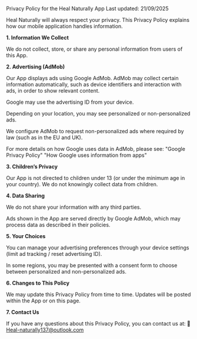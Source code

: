 Privacy Policy for the Heal Naturally App
Last updated: 21/09/2025

Heal Naturally will always respect your privacy. This Privacy Policy explains how our mobile application handles information.

**1. Information We Collect**

We do not collect, store, or share any personal information from users of this App.

**2. Advertising (AdMob)**

Our App displays ads using Google AdMob.
AdMob may collect certain information automatically, such as device identifiers and interaction with ads, in order to show relevant content.

Google may use the advertising ID from your device.

Depending on your location, you may see personalized or non-personalized ads.

We configure AdMob to request non-personalized ads where required by law (such as in the EU and UK).

For more details on how Google uses data in AdMob, please see:
"Google Privacy Policy"
"How Google uses information from apps"

**3. Children’s Privacy**

Our App is not directed to children under 13 (or under the minimum age in your country). We do not knowingly collect data from children.

**4. Data Sharing**

We do not share your information with any third parties.

Ads shown in the App are served directly by Google AdMob, which may process data as described in their policies.

**5. Your Choices**

You can manage your advertising preferences through your device settings (limit ad tracking / reset advertising ID).

In some regions, you may be presented with a consent form to choose between personalized and non-personalized ads.

**6. Changes to This Policy**

We may update this Privacy Policy from time to time. Updates will be posted within the App or on this page.

**7. Contact Us**

If you have any questions about this Privacy Policy, you can contact us at:
📧 Heal-naturally137@outlook.com
